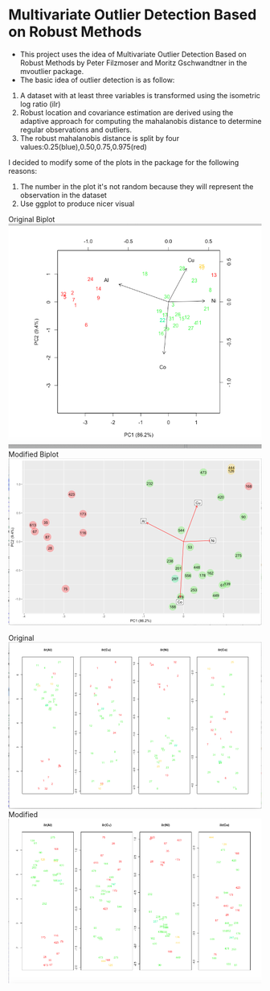 # Multivariate Outlier Detection Based on Robust Methods
- This project uses the idea of Multivariate Outlier Detection Based on Robust Methods by Peter Filzmoser and Moritz Gschwandtner in the mvoutlier package. 
- The basic idea of outlier detection is as follow:
1) A dataset with at least three variables is transformed using the isometric log ratio (ilr)
2) Robust location and covariance estimation are derived using the adaptive approach for computing the mahalanobis distance to determine regular observations and outliers.
3) The robust mahalanobis distance is split by four values:0.25(blue),0.50,0.75,0.975(red)   

I decided to modify some of the plots in the package for the following reasons:
1) The number in the plot it's not random because they will represent the observation in the dataset
2) Use ggplot to produce nicer visual

Original Biplot
![Original_bi](/images/bi_orig.png)   
Modified Biplot
![own_bi](/images/bi_own.png)

Original
![Original](/images/uni_orig.png)
Modified
![Own](/images/uni_own.png)





